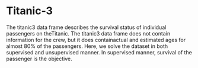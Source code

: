# Titanic-3
The titanic3 data frame describes the survival status of individual passengers on theTitanic. The titanic3 data frame does not contain information for the crew, but it does containactual and estimated ages for almost 80% of the passengers. Here, we solve the dataset in both supervised and unsupervised manner. In supervised manner, survival of the passenger is the objective.
